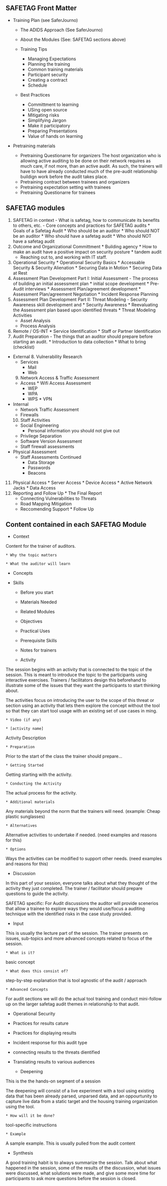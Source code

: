 ## SAFETAG Front Matter ##

  * Training Plan
(see SaferJourno)

    * The ADIDS Approach
(See SaferJourno)

    * About the Modules
(See: SAFETAG sections above)

    * Training Tips
      * Managing Expectations
      * Planning the training
      * Common training materials
      * Participant security
      * Creating a contract
      * Schedule
    * Best Practices
      * Committment to learning
      * USing open source
      * Mitigating risks
      * Simplifying Jargon
      * Make it participatory
      * Preparing Presentations
      * Value of hands on learning

  * Pretraining materials 
    * Pretraining Questionarre for organizers
The host organization who is allowing active auditing to be done on their network requires as much care, if not more, than an active audit. As such, the trainers will have to have already conducted much of the pre-audit relationship buildign work before the audit takes place.
    * Pretraining contract between trainees and organizers
    * Pretraining expectation setting with trainees
    * Pretraining Questionarre for trainees

## SAFETAG modules ##

  1. SAFETAG in context
    - What is safetag, how to communicate its benefits to others, etc.
    - Core concepts and practices for SAFETAG audits
	* Goals of a Safetag Audit
	* Who should be an auditor
	* Who should NOT be an auditor
    * Who should have a safetag audit
	* Who should NOT have a safetag audit
  2. Outcome and Organizational Committment
    * Building agency
	* How to make an audit have a positive impact on security posture
    * tandem audit
	  * Reaching out to, and working with IT staff.
  3. Operational Security
    * Operational Security Basics
	* Accessable Security & Security Alienation
    * Securing Data in Motion
	* Securing Data at Rest
  4. Assessment Plan Development Part I: Initial Assessment
    - The process of building an initial assessment plan
	* initial scope development
	* Pre-Audit interviews
	* Assessment Plan/agreement development
	* Assessment Plan/agreement Negotiation
	* Incident Response Planning
  5. Assessment Plan Development Part II:  Threat Modeling
    - Security Awareness skill development and 
	* Security Awareness
	* Reevaluating the Assessment plan based upon identified threats
	* Threat Modeling Activities
      * Asset Analysis
      * Process Analysis
  6. Remote / OS-INT
    * Service Identification
    * Staff or Partner Identification
  7. Audit Preparation
    - The things that an auditor should prepare before starting an audit.
    * Introduction to data collection
	* What to bring (checklist)
  * External
    8. Vulnerability Research
      * Services
        * Mail
        * Web
    9. Network Access & Traffic Assessment
      *  Access
        * Wifi Access Assessment
          * WEP
          * WPA
          * WPS
	    * VPN
  * Internal
  	  * Network Traffic Assessment
	  * Firewalls
    10. Staff Activities
      * Social Engineering
        * Personal information you should not give out
      * Privilege Separation
      * Software Version Assessment
      * Staff firewall assessments
  * Physical Assessment
    * Staff Assessments Continued
      * Data Storage
      * Passwords
      * Beacons
  11. Physical Access
    * Server Access
    * Device Access
    * Active Network Jacks
    * Data Access
  11. Reporting and Follow Up
    * The Final Report
	  * Connecting Vulnerabilities to Threats
	  * Road Mapping Mitigation
	  * Reccomending Support
    * Follow Up


## Content contained in each SAFETAG Module ##

  * Context

Content for the trainer of auditors.

    * Why the topic matters

    * What the auditor will learn

- Concepts
- Skills

    * Before you start

    * Materials Needed

    * Related Modules

    * Objectives

    * Practical Uses

    * Prerequisite Skills

    * Notes for trainers

  * Activity

The session begins with an activity that is connected to the topic of the session. This is meant to introduce the topic to the participants using interactive exercises. Trainers / facilitators design this beforehand to illustrate some of the issues that they want the participants to start thinking about.

The activities focus on introducing the user to the scope of this threat or section using an activity that lets them explore the concept without the tool so that they can start tool usage with an existing set of use cases in ming.

    * Video (if any)

    * [activity name]

Activity Description

    * Preparation

Prior to the start of the class the trainer should prepare...

    * Getting Started

Getting starting with the activity.

    * Conducting the Activity

The actual process for the activity.

    * Additional materials

Any materials beyond the norm that the trainers will need.
(example: Cheap plastic sunglasses)

    * Alternatives

Alternative activities to undertake if needed.
(need examples and reasons for this)

    * Options

Ways the activities can be modified to support other needs.
(need examples and reasons for this)

  * Discussion

In this part of your session, everyone talks about what they thought of the activity they just completed. The trainer / facilitator should prepare questions to guide the activity.

SAFETAG specific: For Audit discussions the auditor will provide scenerios that allow a trainee to explore ways they would use/focus a auditing technique with the identified risks in the case study provided.

  * Input

This is usually the lecture part of the session. The trainer presents on issues, sub-topics and more advanced concepts related to focus of the session.

    * What is it?

basic concept

    * What does this consist of?

step-by-step explanation that is tool agnostic of the audit / approach

    * Advanced Concepts

For audit sections we will do the actual tool training and  conduct mini-follow up on the larger safetag audit themes in relationship to that audit.

- Operational Security
- Practices for results cature
- Practices for displaying results
- Incident response for this audit type
- connecting results to the threats dientified
- Translating results to various audiences

  * Deepening

This is the the hands-on segment of a session

The deepening will consist of a live experiment with a tool using existing data that has been already parsed, unparsed data, and an oppourtunity to capture live data from a static target and the housing training organization using the tool.

    * How will it be done?

tool-specific instructions

    * Example

A sample example. This is usually pulled from the audit content

  * Synthesis

A good training habit is to always summarize the session. Talk about what happened in the session, some of the results of the discussion, what issues were discussed, what solutions were made, and give some more time for participants to ask more questions before the session is closed.
